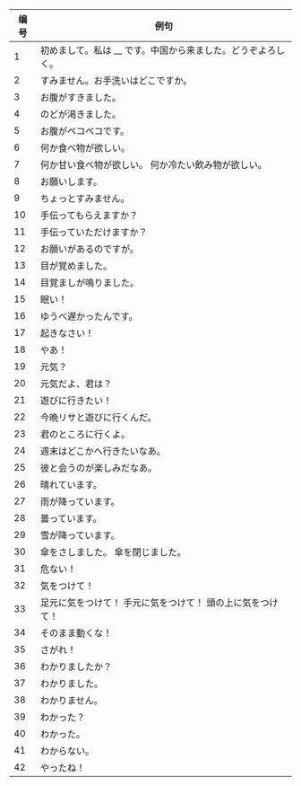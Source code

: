 | 编号    | 例句 |
| ---- | ---------------------------------------------------------- |
| 1    | 初めまして。私は __ です。中国から来ました。どうぞよろしく。 |
| 2    | すみません。お手洗いはどこですか。 |
| 3    | お腹がすきました。                                         |
| 4    | のどが渇きました。                                         |
| 5    | お腹がペコペコです。                                       |
| 6    | 何か食べ物が欲しい。                                       |
| 7    | 何か甘い食べ物が欲しい。 何か冷たい飲み物が欲しい。        |
| 8    | お願いします。                                             |
| 9    | ちょっとすみません。                                       |
| 10   | 手伝ってもらえますか？                                     |
| 11   | 手伝っていただけますか？                                   |
| 12   | お願いがあるのですが。                                     |
| 13   | 目が覚めました。                                           |
| 14   | 目覚ましが鳴りました。                                     |
| 15   | 眠い！                                                     |
| 16   | ゆうべ遅かったんです。                                     |
| 17   | 起きなさい！                                               |
| 18   | やあ！                                                     |
| 19   | 元気？                                                     |
| 20   | 元気だよ、君は？                                           |
| 21   | 遊びに行きたい！                                           |
| 22   | 今晩リサと遊びに行くんだ。                                 |
| 23   | 君のところに行くよ。                                       |
| 24   | 週末はどこかへ行きたいなあ。                               |
| 25   | 彼と会うのが楽しみだなあ。                                 |
| 26   | 晴れています。                                             |
| 27   | 雨が降っています。                                         |
| 28   | 曇っています。                                             |
| 29   | 雪が降っています。                                         |
| 30   | 傘をさしました。 傘を閉じました。                          |
| 31   | 危ない！                                                   |
| 32   | 気をつけて！                                               |
| 33   | 足元に気をつけて！ 手元に気をつけて！ 頭の上に気をつけて！ |
| 34   | そのまま動くな！                                           |
| 35   | さがれ！                                           |
| 36   | わかりましたか？                                           |
| 37 | わかりました。                                          |
| 38  | わかりません。                                      |
| 39  | わかった？                                       |
| 40 | わかった。                                     |
| 41 | わからない。                                     |
| 42 | やったね！                                     |

